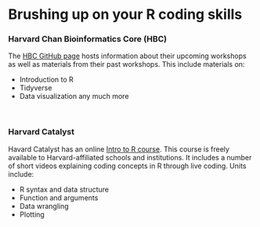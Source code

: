 # Brushing up on your R coding skills

### Harvard Chan Bioinformatics Core (HBC)

The [HBC GitHub page](https://tinyurl.com/hcbc-modules) hosts information about their upcoming workshops as well as materials from their past workshops. This include materials on:

* Introduction to R
* Tidyverse
* Data visualization any much more

<br/>

### Harvard Catalyst

Havard Catalyst has an online [Intro to R course](https://catalyst.harvard.edu/courses/intro-to-r/). This course is freely available to Harvard-affiliated schools and institutions. It includes a number of short videos explaining coding concepts in R through live coding. Units include:

* R syntax and data structure
* Function and arguments
* Data wrangling
* Plotting


<br/>
<br/>


